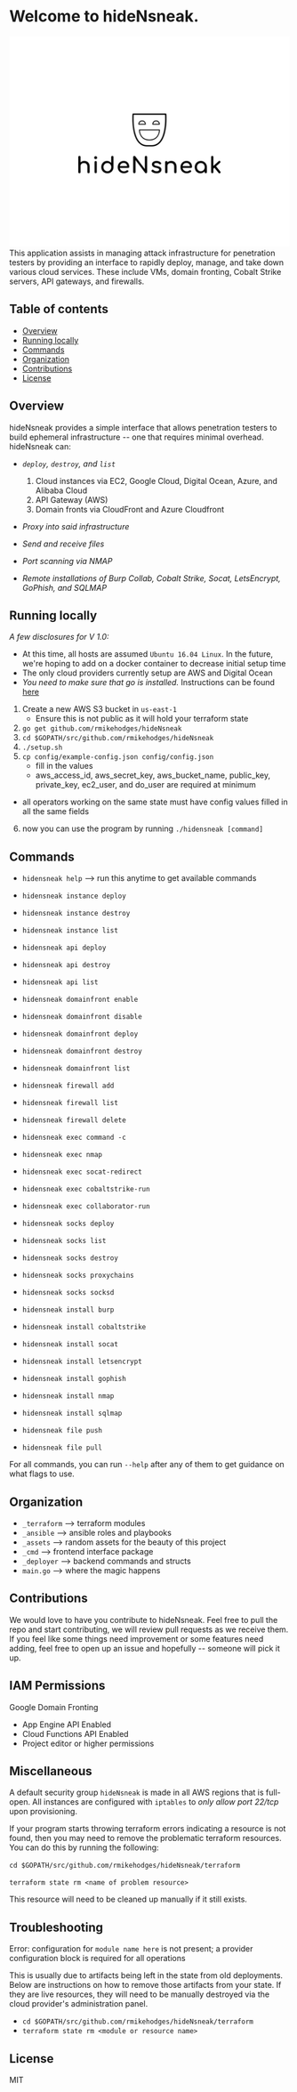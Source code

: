 Welcome to hideNsneak.
===============================
![Alt text](assets/logo.png "hideNsneak")
This application assists in managing attack infrastructure for penetration testers by providing an interface to rapidly deploy, manage, and take down various cloud services. These include VMs, domain fronting, Cobalt Strike servers, API gateways, and firewalls.


Table of contents 
------------------
  * [Overview](#overview)
  * [Running locally](#running-locally)
  * [Commands](#commands)
  * [Organization](#organization)
  * [Contributions](#contributions)
  * [License](#license)


Overview
---------
hideNsneak provides a simple interface that allows penetration testers to build ephemeral infrastructure -- one that requires minimal overhead. 
hideNsneak can: 

* *`deploy`, `destroy`, and `list`*
	1. Cloud instances via EC2, Google Cloud, Digital Ocean, Azure, and Alibaba Cloud
	2. API Gateway (AWS)
	3. Domain fronts via CloudFront and Azure Cloudfront

* *Proxy into said infrastructure*
* *Send and receive files*
* *Port scanning via NMAP*
* *Remote installations of Burp Collab, Cobalt Strike, Socat, LetsEncrypt, GoPhish, and SQLMAP*


Running locally
---------------
*A few disclosures for V 1.0:*
* At this time, all hosts are assumed `Ubuntu 16.04 Linux`. In the future, we're hoping to add on a docker container to decrease initial setup time
* The only cloud providers currently setup are AWS and Digital Ocean
* *You need to make sure that go is installed.* Instructions can be found [here](https://golang.org/dl/)

1. Create a new AWS S3 bucket in `us-east-1`
	- Ensure this is not public as it will hold your terraform state
2. `go get github.com/rmikehodges/hideNsneak`
3. `cd $GOPATH/src/github.com/rmikehodges/hideNsneak`
4. `./setup.sh`
5. `cp config/example-config.json config/config.json` 
	- fill in the values
	- aws_access_id, aws_secret_key, aws_bucket_name, public_key, private_key, ec2_user, and do_user are required at minimum
  - all operators working on the same state must have config values filled in all the same fields
6. now you can use the program by running `./hidensneak [command]`

Commands
---------
* `hidensneak help` --> run this anytime to get available commands 

* `hidensneak instance deploy`
* `hidensneak instance destroy`
* `hidensneak instance list`

* `hidensneak api deploy`
* `hidensneak api destroy`
* `hidensneak api list`

* `hidensneak domainfront enable`
* `hidensneak domainfront disable`
* `hidensneak domainfront deploy`
* `hidensneak domainfront destroy`
* `hidensneak domainfront list`

* `hidensneak firewall add`
* `hidensneak firewall list`
* `hidensneak firewall delete`

* `hidensneak exec command -c`
* `hidensneak exec nmap`
* `hidensneak exec socat-redirect`
* `hidensneak exec cobaltstrike-run`
* `hidensneak exec collaborator-run`

* `hidensneak socks deploy`
* `hidensneak socks list`
* `hidensneak socks destroy`
* `hidensneak socks proxychains`
* `hidensneak socks socksd`

* `hidensneak install burp`
* `hidensneak install cobaltstrike`
* `hidensneak install socat`
* `hidensneak install letsencrypt`
* `hidensneak install gophish`
* `hidensneak install nmap`
* `hidensneak install sqlmap`

* `hidensneak file push`
* `hidensneak file pull`

For all commands, you can run `--help` after any of them to get guidance on what flags to use.


Organization
------------
* `_terraform` --> terraform modules 
* `_ansible` --> ansible roles and playbooks 
* `_assets` --> random assets for the beauty of this project
* `_cmd` --> frontend interface package 
* `_deployer` --> backend commands and structs
* `main.go` --> where the magic happens 


Contributions
-------------
We would love to have you contribute to hideNsneak. Feel free to pull the repo and start contributing, we will review pull requests as we receive them. If you feel like some things need improvement or some features need adding, feel free to open up an issue and hopefully -- someone will pick it up. 

IAM Permissions
-------------
Google Domain Fronting
* App Engine API Enabled
* Cloud Functions API Enabled
* Project editor or higher permissions


Miscellaneous
-------------
A default security group `hideNsneak` is made in all AWS regions that is full-open. All instances are configured with `iptables` to *only allow port 22/tcp* upon provisioning. 

If your program starts throwing terraform errors indicating a resource is not found, then you may need to remove the problematic terraform resources. You can do this by running the following:

`cd $GOPATH/src/github.com/rmikehodges/hideNsneak/terraform`

`terraform state rm <name of problem resource>`

This resource will need to be cleaned up manually if it still exists.

Troubleshooting
---------------

Error: configuration for `module name here` is not present; a provider configuration block is required for all operations

This is usually due to artifacts being left in the state from old deployments. Below are instructions on how to remove those artifacts from your state. If they are live resources, they will need to be manually destroyed via the cloud provider's administration panel.
* `cd $GOPATH/src/github.com/rmikehodges/hideNsneak/terraform`
* `terraform state rm <module or resource name>`

License 
-------
MIT
